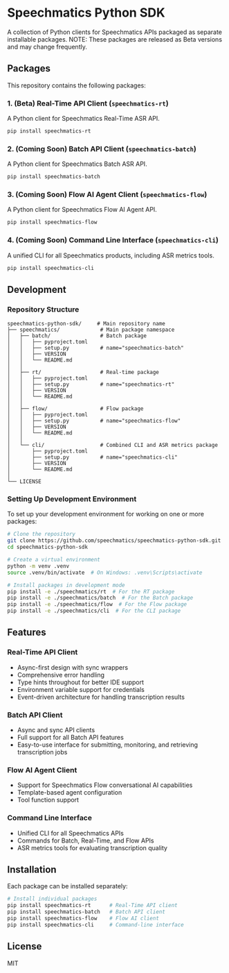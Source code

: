 # Speechmatics Python SDK

A collection of Python clients for Speechmatics APIs packaged as separate installable packages.
NOTE: These packages are released as Beta versions and may change frequently.

## Packages

This repository contains the following packages:

### 1. (Beta) Real-Time API Client (`speechmatics-rt`)

A Python client for Speechmatics Real-Time ASR API.

```bash
pip install speechmatics-rt
```

### 2. (Coming Soon) Batch API Client (`speechmatics-batch`)

A Python client for Speechmatics Batch ASR API.

```bash
pip install speechmatics-batch
```

### 3. (Coming Soon) Flow AI Agent Client (`speechmatics-flow`)

A Python client for Speechmatics Flow AI Agent API.

```bash
pip install speechmatics-flow
```

### 4. (Coming Soon) Command Line Interface (`speechmatics-cli`)

A unified CLI for all Speechmatics products, including ASR metrics tools.

```bash
pip install speechmatics-cli
```

## Development

### Repository Structure

```
speechmatics-python-sdk/     # Main repository name
├── speechmatics/             # Main package namespace
│   ├── batch/                # Batch package
│   │   ├── pyproject.toml
│   │   ├── setup.py          # name="speechmatics-batch"
│   │   ├── VERSION
│   │   └── README.md
│   │
│   ├── rt/                   # Real-time package
│   │   ├── pyproject.toml
│   │   ├── setup.py          # name="speechmatics-rt"
│   │   ├── VERSION
│   │   └── README.md
│   │
│   ├── flow/                 # Flow package
│   │   ├── pyproject.toml
│   │   ├── setup.py          # name="speechmatics-flow"
│   │   ├── VERSION
│   │   └── README.md
│   │
│   └── cli/                  # Combined CLI and ASR metrics package
│       ├── pyproject.toml
│       ├── setup.py          # name="speechmatics-cli"
│       ├── VERSION
│       └── README.md
│
└── LICENSE
```

### Setting Up Development Environment

To set up your development environment for working on one or more packages:

```bash
# Clone the repository
git clone https://github.com/speechmatics/speechmatics-python-sdk.git
cd speechmatics-python-sdk

# Create a virtual environment
python -m venv .venv
source .venv/bin/activate  # On Windows: .venv\Scripts\activate

# Install packages in development mode
pip install -e ./speechmatics/rt  # For the RT package
pip install -e ./speechmatics/batch  # For the Batch package
pip install -e ./speechmatics/flow  # For the Flow package
pip install -e ./speechmatics/cli  # For the CLI package
```

## Features

### Real-Time API Client

- Async-first design with sync wrappers
- Comprehensive error handling
- Type hints throughout for better IDE support
- Environment variable support for credentials
- Event-driven architecture for handling transcription results

### Batch API Client

- Async and sync API clients
- Full support for all Batch API features
- Easy-to-use interface for submitting, monitoring, and retrieving transcription jobs

### Flow AI Agent Client

- Support for Speechmatics Flow conversational AI capabilities
- Template-based agent configuration
- Tool function support

### Command Line Interface

- Unified CLI for all Speechmatics APIs
- Commands for Batch, Real-Time, and Flow APIs
- ASR metrics tools for evaluating transcription quality

## Installation

Each package can be installed separately:

```bash
# Install individual packages
pip install speechmatics-rt      # Real-Time API client
pip install speechmatics-batch   # Batch API client
pip install speechmatics-flow    # Flow AI client
pip install speechmatics-cli     # Command-line interface
```

## License

MIT
